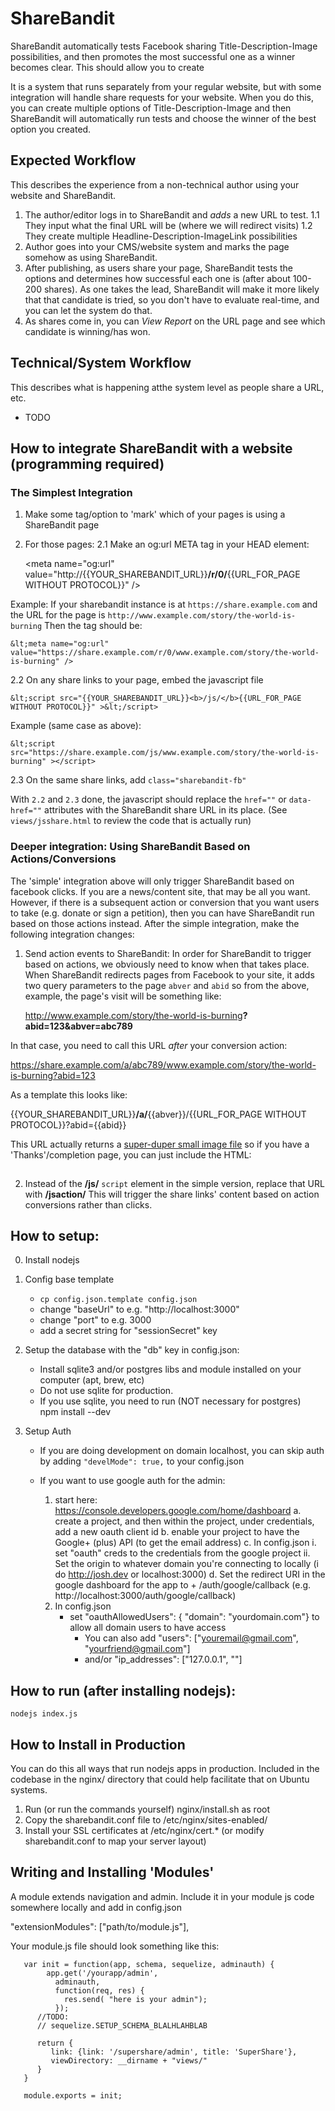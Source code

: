 ShareBandit
===========

ShareBandit automatically tests Facebook sharing Title-Description-Image possibilities, and then promotes the
most successful one as a winner becomes clear.  This should allow you to create 

It is a system that runs separately from your regular website, but with some integration will handle
share requests for your website.  When you do this, you can create multiple options of Title-Description-Image
and then ShareBandit will automatically run tests and choose the winner of the best option you created.


Expected Workflow
-----------------

This describes the experience from a non-technical author using your website and ShareBandit.

1. The author/editor logs in to ShareBandit and *adds* a new URL to test.
1.1  They input what the final URL will be (where we will redirect visits)
1.2  They create multiple Headline-Description-ImageLink possibilities
2. Author goes into your CMS/website system and marks the page somehow as using ShareBandit.
3. After publishing, as users share your page, ShareBandit tests the options and determines how successful 
   each one is (after about 100-200 shares).  As one takes the lead, ShareBandit will make it more likely 
   that that candidate is tried, so you don't have to evaluate real-time, and you can let the system do that.
4. As shares come in, you can *View Report* on the URL page and see which candidate is winning/has won.


Technical/System Workflow
-------------------------

This describes what is happening atthe system level as people share a URL, etc.

* TODO


How to integrate ShareBandit with a website (programming required)
------------------------------------------------------------------

### The Simplest Integration ###

1. Make some tag/option to 'mark' which of your pages is using a ShareBandit page
2. For those pages:
2.1 Make an og:url META tag in your HEAD element:

    &lt;meta name="og:url" value="http://{{YOUR_SHAREBANDIT_URL}}<b>/r/0/</b>{{URL_FOR_PAGE WITHOUT PROTOCOL}}" />

Example: If your sharebandit instance is at `https://share.example.com` and the URL for the page is
`http://www.example.com/story/the-world-is-burning` Then the tag should be:

    &lt;meta name="og:url" value="https://share.example.com/r/0/www.example.com/story/the-world-is-burning" />

2.2 On any share links to your page, embed the javascript file

    &lt;script src="{{YOUR_SHAREBANDIT_URL}}<b>/js/</b>{{URL_FOR_PAGE WITHOUT PROTOCOL}}" >&lt;/script>

Example (same case as above):

    &lt;script src="https://share.example.com/js/www.example.com/story/the-world-is-burning" ></script>

2.3 On the same share links, add `class="sharebandit-fb"`

With `2.2` and `2.3` done, the javascript should replace the `href=""` or `data-href=""` attributes with the ShareBandit share URL in its place.  (See `views/jsshare.html` to review the code that is actually run)

### Deeper integration: Using ShareBandit Based on Actions/Conversions ###

The 'simple' integration above will only trigger ShareBandit based on facebook clicks.
If you are a news/content site, that may be all you want.  However, if there is a subsequent
action or conversion that you want users to take (e.g. donate or sign a petition), then you can have
ShareBandit run based on those actions instead.  After the simple integration, make the following integration changes:

1. Send action events to ShareBandit:
In order for ShareBandit to trigger based on actions, we obviously need to know when that takes place.
When ShareBandit redirects pages from Facebook to your site, it adds two query parameters to the page
`abver` and `abid`  so from the above, example, the page's visit will be something like:

   http://www.example.com/story/the-world-is-burning<b>?abid=123&abver=abc789</b>

In that case, you need to call this URL *after* your conversion action:

   https://share.example.com/a/abc789/www.example.com/story/the-world-is-burning?abid=123

As a template this looks like:

   {{YOUR_SHAREBANDIT_URL}}<b>/a/</b>{{abver}}/{{URL_FOR_PAGE WITHOUT PROTOCOL}}?abid={{abid}}

This URL actually returns a <a href="http://probablyprogramming.com/2009/03/15/the-tiniest-gif-ever">
     super-duper small image file</a> so if you have a 'Thanks'/completion page, you can just include the
     HTML:

   <img src="{{conversion url above}}" width="1" height="1" />


2. Instead of the <b>/js/</b> `script` element in the simple version, replace that URL with <b>/jsaction/</b>
   This will trigger the share links' content based on action conversions rather than clicks.


How to setup:
-------------

0. Install nodejs

1. Config base template
   * `cp config.json.template config.json`
   * change "baseUrl" to e.g. "http://localhost:3000"
   * change "port" to e.g. 3000
   * add a secret string for "sessionSecret" key

2. Setup the database with the "db" key in config.json:
   * Install sqlite3 and/or postgres libs and module installed on your computer (apt, brew, etc)
   * Do not use sqlite for production.
   * If you use sqlite, you need to run
      (NOT necessary for postgres)   
      npm install --dev

3. Setup Auth
   * If you are doing development on domain localhost, 
     you can skip auth by adding `"develMode": true,` to your config.json
   * If you want to use google auth for the admin:

     1. start here: https://console.developers.google.com/home/dashboard
        a. create a project, and then within the project, under credentials, add a new oauth client id
        b. enable your project to have the Google+ (plus) API (to get the email address)
        c. In config.json
           i. set "oauth" creds to the credentials from the google project
           ii. Set the origin to whatever domain you're connecting to locally (i do http://josh.dev or localhost:3000)
        d. Set the redirect URI in the google dashboard for the app
           to <baseUrl> + /auth/google/callback (e.g. http://localhost:3000/auth/google/callback)
     2. In config.json
        * set "oauthAllowedUsers": { "domain": "yourdomain.com"} to allow all domain users to have access
          * You can also add "users": ["youremail@gmail.com", "yourfriend@gmail.com"]
          *  and/or "ip_addresses": ["127.0.0.1", "<whitelisted ip addresses>"]

How to run (after installing nodejs):
-------------------------------------

   `nodejs index.js`


How to Install in Production
----------------------------

You can do this all ways that run nodejs apps in production.
Included in the codebase in the nginx/ directory that could help facilitate that
on Ubuntu systems.

1. Run (or run the commands yourself) nginx/install.sh as root
2. Copy the sharebandit.conf file to /etc/nginx/sites-enabled/
3. Install your SSL certificates at /etc/nginx/cert.* (or modify sharebandit.conf to map your server layout)

Writing and Installing 'Modules'
--------------------------------

A module extends navigation and admin.  Include it in your module js code
somewhere locally and add in config.json

  "extensionModules": ["path/to/module.js"],

Your module.js file should look something like this:
```
   var init = function(app, schema, sequelize, adminauth) {
        app.get('/yourapp/admin',
          adminauth,
          function(req, res) {
            res.send( "here is your admin");
          });
      //TODO:
      // sequelize.SETUP_SCHEMA_BLALHLAHBLAB

      return {
         link: {link: '/supershare/admin', title: 'SuperShare'},
         viewDirectory: __dirname + "views/"
      }
   }

   module.exports = init;
```